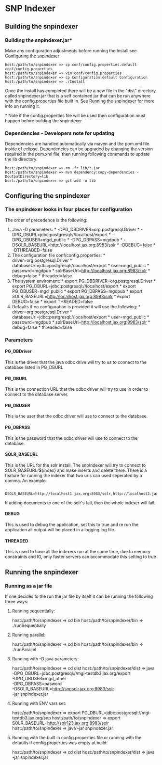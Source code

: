 # SNP Indexer

## Building the snpindexer

### Building the snpindexer.jar*

Make any configuration adjustments before running the Install see [Configuring the snpindexer](#configuring-the-snpindexer)

	host:/path/to/snpindexer => cp conf/config.properties.default conf/config.properties
	host:/path/to/snpindexer => vim conf/config.properties
	host:/path/to/snpindexer => cp Configuration.default Configuration
	host:/path/to/snpindexer => ./Install
	
Once the install has completed there will be a new file in the "dist" directory called snpindexer.jar that is a self contained jar that can be run anywhere with the config.properties file built in. See [Running the snpindexer](#running-the-snpindexer) for more info on running it.
	
\* Note if the config.properties file will be used then configuration must happen before building the snpindexer

### Dependencies - Developers note for updating

Dependencies are handled automatically via maven and the pom.xml file inside of eclipse. Dependencies can be upgraded by changing the version required in the pom.xml file, then running following commands to update the lib directory:

	host:/path/to/snpindexer => rm -fr lib/*.jar
	host:/path/to/snpindexer => mvn dependency:copy-dependencies -DoutputDirectory=lib
	host:/path/to/snpindexer => git add -u lib


## Configuring the snpindexer

### The snpindexer looks in four places for configuration
The order of precedence is the following:

  1. Java -D parameters:
    * -DPG_DBDRIVER=org.postgresql.Driver
    * -DPG_DBURL=jdbc:postgresql://localhost/export
    * -DPG_DBUSER=mgd\_public
    * -DPG_DBPASS=mgdpub
    * -DSOLR_BASEURL=http://localhost.jax.org:8983/solr
    * -DDEBUG=false
    * -DTHREADED=false
  2. The configuration file conf/config.properties:
    * driver=org.postgresql.Driver
    * databaseUrl=jdbc:postgresql://localhost/export
    * user=mgd_public
    * passowrd=mgdpub
    * solrBaseUrl=http://localhost.jax.org:8983/solr
    * debug=false
    * threaded=false
  3. The system enviroment:
    * export PG\_DBDRIVER=org.postgresql.Driver
    * export PG\_DBURL=jdbc:postgresql://localhost/export
    * export PG\_DBUSER=mgd\_public
    * export PG\_DBPASS=mgdpub
    * export SOLR_BASEURL=http://localhost.jax.org:8983/solr
    * export DEBUG=false
    * export THREADED=false
  4. Defaults if no configuration is provided it will use the following:
    * driver=org.postgresql.Driver
    * databaseUrl=jdbc:postgresql://localhost/export
    * user=mgd_public
    * passowrd=mgdpub
    * solrBaseUrl=http://localhost.jax.org:8983/solr
    * debug=false
    * threaded=false

### Parameters
#### PG_DBDriver
This is the driver that the java odbc drive will try to us to connect to the database listed in PG_DBURL
#### PG_DBURL
This is the connection URL that the odbc driver will try to use in order to connect to the database server.
#### PG_DBUSER
This is the user that the odbc driver will use to connect to the database.
#### PG_DBPASS
This is the password that the odbc driver will use to connect to the database.
#### SOLR_BASEURL
This is the URL for the solr install. The snpIndexer will try to connect to SOLR_BASEURL/${index} and make inserts and delete there. There is a feature for running the indexer that two urls can used seperated by a comma. An example:

    -DSOLR_BASEURL=http://localhost1.jax.org:8983/solr,http://localhost2.jax.org:8983/solr
    
 If adding documents to one of the solr's fail, then the whole indexer will fail.

#### DEBUG
This is used to debug the application, set this to true and re run the application all output will be placed in a logging.log file.
#### THREADED
This is used to have all the indexers run at the same time, due to memory constraints and IO, only faster servers can accommodate this setting to true

## Running the snpindexer

### Running as a jar file

If one decides to the run the jar file by itself it can be running the following three ways:

  1. Running sequentially:

  		host:/path/to/snpindexer => cd bin
  		host:/path/to/snpindexer/bin => ./runSequentially
  		
  2. Running parallel:

  		host:/path/to/snpindexer => cd bin
  		host:/path/to/snpindexer/bin => ./runParallel

  3. Running with -D java parameters: 
	
		host:/path/to/snpindexer => cd dist
		host:/path/to/snpindexer/dist => java \
			-DPG_DBURL=jdbc:postgresql://mgi-testdb3.jax.org/export \
			-DPG_DBUSER=mgd_other \
			-DPG_DBPASS=pasword \
			-DSOLR_BASEURL=http://snpsolr.jax.org:8983/solr \
			-jar snpindexer.jar
			
  4. Running with ENV vars set:
		
		host:/path/to/snpindexer => export PG_DBURL=jdbc:postgresql://mgi-testdb3.jax.org/snp
		host:/path/to/snpindexer => export SOLR_BASEURL=http://solr123.jax.org:8983/solr
		host:/path/to/snpindexer => java -jar snpindexer.jar
	
  5. Running with the built in config.properties file or running with the defaults if config.properties was empty at build:

		host:/path/to/snpindexer => cd dist
		host:/path/to/snpindexer/dist => java -jar snpindexer.jar
		